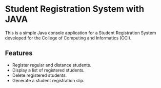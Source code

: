 # Student Registration System with JAVA

This is a simple Java console application for a Student Registration System developed for the College of Computing and Informatics (CCI).

## Features

- Register regular and distance students.
- Display a list of registered students.
- Delete registered students.
- Generate a student registration slip.
